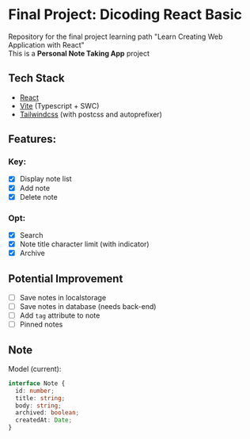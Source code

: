 # Final Project: Dicoding React Basic

Repository for the final project learning path "Learn Creating Web Application with React"<br>
This is a <b>Personal Note Taking App</b> project<br>

## Tech Stack
- [React](https://react.dev/)
- [Vite](https://vitejs.dev/) (Typescript + SWC)
- [Tailwindcss](https://tailwindcss.com/) (with postcss and autoprefixer)

## Features:

### Key:

- [x] Display note list
- [x] Add note
- [x] Delete note

### Opt:

- [x] Search
- [x] Note title character limit (with indicator)
- [x] Archive

## Potential Improvement

- [ ] Save notes in localstorage
- [ ] Save notes in database (needs back-end)
- [ ] Add `tag` attribute to note
- [ ] Pinned notes

## Note

Model (current):

```typescript
interface Note {
  id: number;
  title: string;
  body: string;
  archived: boolean;
  createdAt: Date;
}
```
